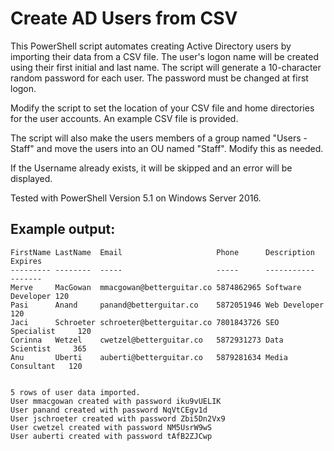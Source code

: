 # Create AD Users from CSV

This PowerShell script automates creating Active Directory users by importing their data from a CSV file. The user's logon name will be created using their first initial and last name. The script will generate a 10-character random password for each user. The password must be changed at first logon.

Modify the script to set the location of your CSV file and home directories for the user accounts. An example CSV file is provided.

The script will also make the users members of a group named "Users - Staff" and move the users into an OU named "Staff". Modify this as needed.

If the Username already exists, it will be skipped and an error will be displayed.

Tested with PowerShell Version 5.1 on Windows Server 2016.

## Example output:

```
FirstName LastName  Email                     Phone      Description        Expires
--------- --------  -----                     -----      -----------        -------
Merve     MacGowan  mmacgowan@betterguitar.co 5874862965 Software Developer 120    
Pasi      Anand     panand@betterguitar.co    5872051946 Web Developer      120    
Jaci      Schroeter schroeter@betterguitar.co 7801843726 SEO Specialist     120    
Corinna   Wetzel    cwetzel@betterguitar.co   5872931273 Data Scientist     365    
Anu       Uberti    auberti@betterguitar.co   5879281634 Media Consultant   120    


5 rows of user data imported.
User mmacgowan created with password iku9vUELIK
User panand created with password NqVtCEgv1d
User jschroeter created with password Zbi5Dn2Vx9
User cwetzel created with password NM5UsrW9wS
User auberti created with password tAfB2ZJCwp
```